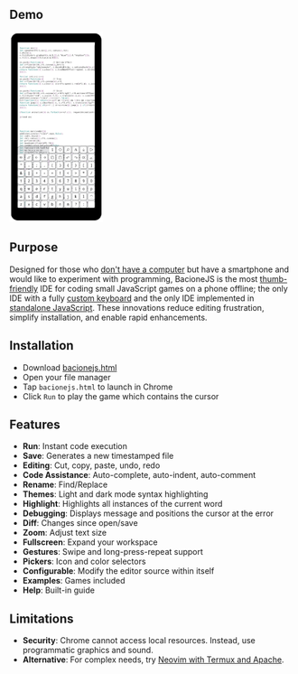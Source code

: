 ## Demo
<a href="//bacionejs.github.io/editor/bacionejs.html" target="_blank">
    <img src="README.jpg" width="33%" />
</a>

## Purpose
Designed for those who [don't have a computer](https://www.google.com/search?q=philippines+computer+ownership) but have a smartphone
and would like to experiment with programming, BacioneJS is the most [thumb-friendly](https://youtu.be/lx6Pf-KflcQ?si=jBlJVh4iwFUp_Nj8) IDE for coding small JavaScript games on a phone offline; the only IDE with a fully [custom keyboard](//github.com/search?q=ide+%22custom+keyboard%22&type=repositories) and the only IDE implemented in [standalone JavaScript](//github.com/search?q=standalone+javascript+ide+language%3Ahtml&type=repositories). These innovations reduce editing frustration, simplify installation, and enable rapid enhancements. 

## Installation
- Download [bacionejs.html](https://raw.githubusercontent.com/bacionejs/editor/main/bacionejs.html)
- Open your file manager
- Tap `bacionejs.html` to launch in Chrome
- Click `Run` to play the game which contains the cursor

## Features
- **Run**: Instant code execution  
- **Save**: Generates a new timestamped file  
- **Editing**: Cut, copy, paste, undo, redo  
- **Code Assistance**: Auto-complete, auto-indent, auto-comment  
- **Rename**: Find/Replace  
- **Themes**: Light and dark mode syntax highlighting  
- **Highlight**: Highlights all instances of the current word  
- **Debugging**: Displays message and positions the cursor at the error  
- **Diff**: Changes since open/save  
- **Zoom**: Adjust text size  
- **Fullscreen**: Expand your workspace  
- **Gestures**: Swipe and long-press-repeat support  
- **Pickers**: Icon and color selectors  
- **Configurable**: Modify the editor source within itself  
- **Examples**: Games included
- **Help**: Built-in guide
   
## Limitations
- **Security**: Chrome cannot access local resources. Instead, use programmatic graphics and sound.
- **Alternative**: For complex needs, try [Neovim with Termux and Apache](https://github.com/bacionejs/termux).

